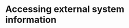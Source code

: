 # Accessing external system information

```{include} _pages/COMMAND_ARGUMENT_COUNT.md
```

```{include} _pages/GET_COMMAND.md
```

```{include} _pages/GET_COMMAND_ARGUMENT.md
```

```{include} _pages/CPU_TIME.md
```

```{include} _pages/DATE_AND_TIME.md
```

```{include} _pages/SYSTEM_CLOCK.md
```

```{include} _pages/EXECUTE_COMMAND_LINE.md
```

```{include} _pages/GET_ENVIRONMENT_VARIABLE.md
```


